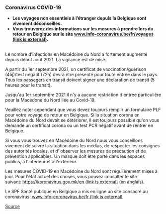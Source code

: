 ### **Coronavirus COVID-19**

*   **Les voyages non essentiels à l’étranger depuis la Belgique sont vivement déconseillés.**
*   **Vous trouverez des informations sur les mesures à prendre lors du retour en Belgique sur le site [www.info-coronavirus.be/fr/voyages (link is external)](http://www.info-coronavirus.be/fr/voyages).**  
     

Le nombre d'infections en Macédoine du Nord a fortement augmenté depuis début août 2021. La vigilance est de mise.

A partir du 1er septembre 2021, un certificat de vaccination/guérison (45j)/test négatif (72h) devra être présenté pour toute entrée dans le pays. Tous les passagers en transit doivent signer une déclaration de transit (5 heures pour le transit).

Jusqu'au 1er septembre 2021 il n'y a aucune restriction d'entrée particulière pour la Macédone du Nord liée au Covid-19.

Veuillez noter cependant que vous devez toujours remplir un formulaire PLF pour votre voyage de retour en Belgique. Si la situation corona en Macédoine du Nord devait se détériorer, il est toujours possible qu'on vous demande un certificat corona ou un test PCR négatif avant de rentrer en Belgique.

Si vous vous trouvez en Macédoine du Nord nous vous conseillons vivement de suivre la situation dans les médias, de respecter les consignes des autorités locales, et d’ observer les mesures de précaution et de prévention applicables. Un masque doit être porté dans les espaces publics, à l'intérieur et à l'extérieur.

Les mesures COVID-19 en Macédoine du Nord sont régulièrement mises à jour. Pour l'état actuel des choses, vous pouvez consulter le site suivant: [https://koronavirus.gov.mk/en (link is external)](https://koronavirus.gov.mk/en) (en anglais).

Le SPF Santé publique en Belgique a mis en ligne un site consacré au coronavirus: [www.info-coronavirus.be/fr (link is external)](http://www.info-coronavirus.be/fr)    

[Source](https://diplomatie.belgium.be/fr/Services/voyager_a_letranger/conseils_par_destination/macedoine_du_nord)